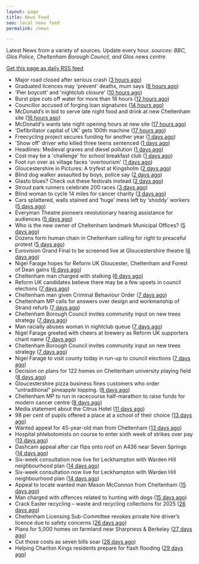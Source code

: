 ```yaml
---
layout: page
title: News Feed
seo: local news feed
permalink: /news

---
```


Latest News from a variety of sources. Update every hour.
_sources: BBC, Glos Police, Cheltenham Borough Council, and Glos news centre_

[Get this page as daily RSS feed](/daily.rss)

<!-- news_marker starts -->
- Major road closed after serious crash ([3 hours ago](https://www.bbc.com/news/articles/c9qw9llegdyo))
- Graduated licences may 'prevent' deaths, mum says ([8 hours ago](https://www.bbc.com/news/articles/crkxvy6k6zpo))
- 'Pier boycott' and 'nightclub closure' ([10 hours ago](https://www.bbc.com/news/articles/cy703rxy6jno))
- Burst pipe cuts off water for more than 18 hours ([12 hours ago](https://www.bbc.com/news/articles/cwynkzd7xl5o))
- Councillor accused of forging loan signatures ([14 hours ago](https://www.bbc.com/news/articles/c1egy3g8nd6o))
- McDonald’s in bid to serve late night food and drink at new Cheltenham site ([16 hours ago](https://gloucesternewscentre.co.uk/mcdonalds-in-bid-to-serve-late-night-food-and-drink-at-new-cheltenham-site/))
- McDonald's wants late night opening hours at new site ([17 hours ago](https://www.bbc.com/news/articles/c5ylz4v9nmzo))
- 'Defibrillator capital of UK' gets 100th machine ([17 hours ago](https://www.bbc.com/news/articles/cn4w844e9dko))
- Freecycling project secures funding for another year ([1 days ago](https://www.bbc.com/news/articles/c62z4dd6wr2o))
- 'Show off' driver who killed three teens sentenced ([1 days ago](https://www.bbc.com/news/articles/clywee36nx5o))
- Headlines: Medieval graves and diesel pollution ([1 days ago](https://www.bbc.com/news/articles/c4g4y3j374po))
- Cost may be a 'challenge' for school breakfast club ([1 days ago](https://www.bbc.com/news/articles/c4g2y2zgx4no))
- Foot run over as village faces 'overtourism' ([1 days ago](https://www.bbc.com/news/articles/c33z2kn00xgo))
- Gloucestershire in Pictures: A tryfest at Kingsholm ([2 days ago](https://www.bbc.com/news/articles/c793jw8xd4vo))
- Blind dog walker assaulted by boys, police say ([2 days ago](https://www.bbc.com/news/articles/c75d9y9qyp4o))
- Glasto blues? Check out these festivals instead ([2 days ago](https://www.bbc.com/news/articles/cgm8lw20r49o))
- Stroud park runners celebrate 200 races ([3 days ago](https://www.bbc.com/news/articles/c9w8qljrd8vo))
- Blind woman to cycle 14 miles for cancer charity ([3 days ago](https://www.bbc.com/news/articles/crkx8z4zx66o))
- Cars splattered, walls stained and ‘huge’ mess left by ‘shoddy’ workers ([5 days ago](https://gloucesternewscentre.co.uk/cars-splattered-walls-stained-and-huge-mess-left-by-shoddy-workers/))
- Everyman Theatre pioneers revolutionary hearing assistance for audiences ([5 days ago](https://gloucesternewscentre.co.uk/everyman-theatre-pioneers-revolutionary-hearing-assistance-for-audiences/))
- Who is the new owner of Cheltenham landmark Municipal Offices? ([5 days ago](https://gloucesternewscentre.co.uk/who-is-the-new-owner-of-cheltenham-landmark-municipal-offices/))
- Dozens form human chain in Cheltenham calling for right to preaceful protest ([5 days ago](https://gloucesternewscentre.co.uk/dozens-form-human-chain-in-cheltenham-calling-for-right-to-preaceful-protest/))
- Eurovision Grand Final to be screened live at Gloucestershire theatre ([6 days ago](https://gloucesternewscentre.co.uk/eurovision-grand-final-to-be-screened-live-at-gloucestershire-theatre/))
- Nigel Farage hopes for Reform UK Gloucester, Cheltenham and Forest of Dean gains ([6 days ago](https://gloucesternewscentre.co.uk/nigel-farage-hopes-for-reform-uk-gloucester-cheltenham-and-forest-of-dean-gains/))
- Cheltenham man charged with stalking ([6 days ago](https://gloucesternewscentre.co.uk/cheltenham-man-charged-with-stalking/))
- Reform UK candidates believe there may be a few upsets in council elections ([7 days ago](https://gloucesternewscentre.co.uk/reform-uk-candidates-believe-there-may-be-a-few-upsets-in-council-elections/))
- Cheltenham man given Criminal Behaviour Order ([7 days ago](https://gloucesternewscentre.co.uk/cheltenham-man-given-criminal-behaviour-order/))
- Cheltenham MP calls for answers over design and workmanship of Strand refurb ([7 days ago](https://gloucesternewscentre.co.uk/cheltenham-mp-calls-for-answers-over-design-and-workmanship-of-strand-refurb/))
- Cheltenham Borough Council invites community input on new trees strategy ([7 days ago](https://gloucesternewscentre.co.uk/cheltenham-borough-council-invites-community-input-on-new-trees-strategy/))
- Man racially abuses woman in nightclub queue ([7 days ago](https://gloucesternewscentre.co.uk/man-racially-abuses-woman-in-nightclub-queue/))
- Nigel Farage greeted with cheers at brewery as Reform UK supporters chant name ([7 days ago](https://gloucesternewscentre.co.uk/nigel-farage-greeted-with-cheers-at-brewery-as-reform-uk-supporters-chant-name/))
- Cheltenham Borough Council invites community input on new trees strategy ([7 days ago](https://www.cheltenham.gov.uk/news/article/3005/cheltenham_borough_council_invites_community_input_on_new_trees_strategy))
- Nigel Farage to visit county today in run-up to council elections ([7 days ago](https://gloucesternewscentre.co.uk/nigel-farage-to-visit-county-today-in-run-up-to-council-elections/))
- Decision on plans for 122 homes on Cheltenham university playing field ([8 days ago](https://gloucesternewscentre.co.uk/decision-on-plans-for-122-homes-on-cheltenham-university-playing-field/))
- Gloucestershire pizza business fines customers who order “untraditional” pineapple topping. ([8 days ago](https://gloucesternewscentre.co.uk/gloucestershire-pizza-business-fines-customers-who-order-untraditional-pineapple-topping/))
- Cheltenham MP to run in racecourse half-marathon to raise funds for modern cancer centre ([8 days ago](https://gloucesternewscentre.co.uk/cheltenham-mp-to-run-in-racecourse-half-marathon-to-raise-funds-for-modern-cancer-centre/))
- Media statement about the Citrus Hotel ([11 days ago](https://www.cheltenham.gov.uk/news/article/3004/media_statement_about_the_citrus_hotel))
- 98 per cent of pupils offered a place at a school of their choice ([13 days ago](https://gloucesternewscentre.co.uk/98-per-cent-of-pupils-offered-a-place-at-a-school-of-their-choice/))
- Wanted appeal for 45-year-old man from Cheltenham ([13 days ago](https://gloucesternewscentre.co.uk/wanted-appeal-for-45-year-old-man-from-cheltenham/))
- Hospital phlebotomists on course to enter sixth week of strikes over pay ([13 days ago](https://gloucesternewscentre.co.uk/hospital-phlebotomists-on-course-to-enter-sixth-week-of-strikes-over-pay/))
- Dashcam appeal after car flips onto roof on A436 near Seven Springs ([14 days ago](https://gloucesternewscentre.co.uk/dashcam-appeal-after-car-flips-onto-roof-on-a436-near-seven-springs/))
- Six-week consultation now live for Leckhampton with Warden Hill neighbourhood plan ([14 days ago](https://gloucesternewscentre.co.uk/six-week-consultation-now-live-for-leckhampton-with-warden-hill-neighbourhood-plan-2/))
- Six-week consultation now live for Leckhampton with Warden Hill neighbourhood plan ([14 days ago](https://www.cheltenham.gov.uk/news/article/3003/six-week_consultation_now_live_for_leckhampton_with_warden_hill_neighbourhood_plan))
- Appeal to locate wanted man Mason McConnon from Cheltenham ([15 days ago](https://gloucesternewscentre.co.uk/appeal-to-locate-wanted-man-mason-mcconnon-from-cheltenham/))
- Man charged with offences related to hunting with dogs ([15 days ago](https://gloucesternewscentre.co.uk/man-charged-with-offences-related-to-hunting-with-dogs/))
- Crack Easter recycling – waste and recycling collections for 2025 ([26 days ago](https://www.cheltenham.gov.uk/news/article/3002/crack_easter_recycling_%E2%80%93_waste_and_recycling_collections_for_2025))
- Cheltenham Licensing Sub-Committee revokes private hire driver’s licence due to safety concerns ([26 days ago](https://www.cheltenham.gov.uk/news/article/3001/cheltenham_licensing_sub-committee_revokes_private_hire_drivers_licence_due_to_safety_concerns))
- Plans for 5,000 homes on farmland near Sharpness & Berkeley ([27 days ago](https://www.bbc.co.uk/sounds/play/p0l1v3k3))
- Cut those costs as seven bills soar ([28 days ago](https://www.bbc.co.uk/sounds/play/p0l1mstk))
- Helping Charlton Kings residents prepare for flash flooding ([29 days ago](https://www.cheltenham.gov.uk/news/article/3000/helping_charlton_kings_residents_prepare_for_flash_flooding))

<!-- news_marker ends -->
